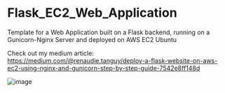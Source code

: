 # Flask_EC2_Web_Application
Template for a Web Application built on a Flask backend, running on a Gunicorn-Nginx Server and deployed on AWS EC2 Ubuntu

Check out my medium article: 
https://medium.com/@renaudie.tanguy/deploy-a-flask-website-on-aws-ec2-using-nginx-and-gunicorn-step-by-step-guide-7542e8ff148d

![image](https://user-images.githubusercontent.com/63783521/214151534-695580b2-ffa1-43fd-97ef-dcee1cde3ec2.png)
